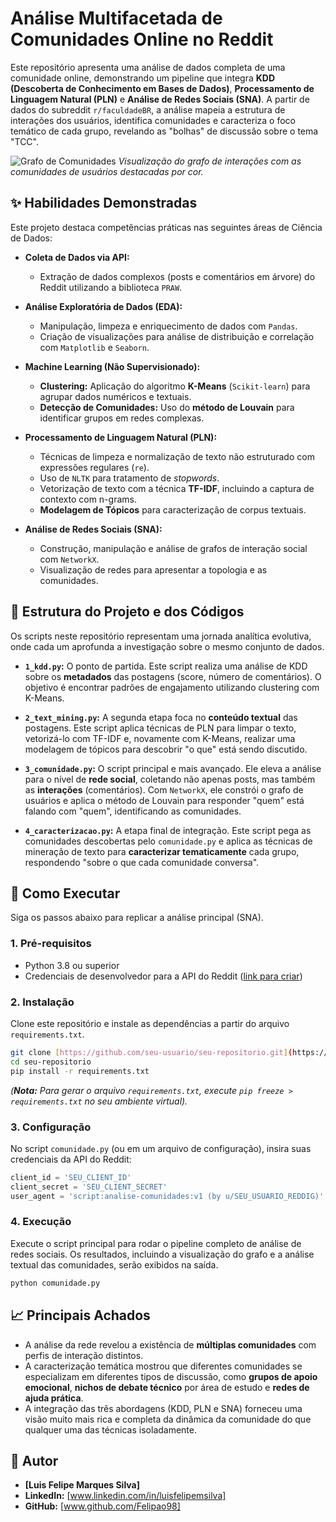 # Análise Multifacetada de Comunidades Online no Reddit

Este repositório apresenta uma análise de dados completa de uma comunidade online, demonstrando um pipeline que integra **KDD (Descoberta de Conhecimento em Bases de Dados)**, **Processamento de Linguagem Natural (PLN)** e **Análise de Redes Sociais (SNA)**. A partir de dados do subreddit `r/faculdadeBR`, a análise mapeia a estrutura de interações dos usuários, identifica comunidades e caracteriza o foco temático de cada grupo, revelando as "bolhas" de discussão sobre o tema "TCC".

![Grafo de Comunidades](https://cienciadedatos.net/documentos/pygml02-detecion-comunidades-grafos-redes-python_files/figure-html/unnamed-chunk-5-1.png)
*Visualização do grafo de interações com as comunidades de usuários destacadas por cor.*

## ✨ Habilidades Demonstradas

Este projeto destaca competências práticas nas seguintes áreas de Ciência de Dados:

* **Coleta de Dados via API:**
    * Extração de dados complexos (posts e comentários em árvore) do Reddit utilizando a biblioteca `PRAW`.

* **Análise Exploratória de Dados (EDA):**
    * Manipulação, limpeza e enriquecimento de dados com `Pandas`.
    * Criação de visualizações para análise de distribuição e correlação com `Matplotlib` e `Seaborn`.

* **Machine Learning (Não Supervisionado):**
    * **Clustering:** Aplicação do algoritmo **K-Means** (`Scikit-learn`) para agrupar dados numéricos e textuais.
    * **Detecção de Comunidades:** Uso do **método de Louvain** para identificar grupos em redes complexas.

* **Processamento de Linguagem Natural (PLN):**
    * Técnicas de limpeza e normalização de texto não estruturado com expressões regulares (`re`).
    * Uso de `NLTK` para tratamento de *stopwords*.
    * Vetorização de texto com a técnica **TF-IDF**, incluindo a captura de contexto com n-grams.
    * **Modelagem de Tópicos** para caracterização de corpus textuais.

* **Análise de Redes Sociais (SNA):**
    * Construção, manipulação e análise de grafos de interação social com `NetworkX`.
    * Visualização de redes para apresentar a topologia e as comunidades.

## 📂 Estrutura do Projeto e dos Códigos

Os scripts neste repositório representam uma jornada analítica evolutiva, onde cada um aprofunda a investigação sobre o mesmo conjunto de dados.

* **`1_kdd.py`:** O ponto de partida. Este script realiza uma análise de KDD sobre os **metadados** das postagens (score, número de comentários). O objetivo é encontrar padrões de engajamento utilizando clustering com K-Means.

* **`2_text_mining.py`:** A segunda etapa foca no **conteúdo textual** das postagens. Este script aplica técnicas de PLN para limpar o texto, vetorizá-lo com TF-IDF e, novamente com K-Means, realizar uma modelagem de tópicos para descobrir "o que" está sendo discutido.

* **`3_comunidade.py`:** O script principal e mais avançado. Ele eleva a análise para o nível de **rede social**, coletando não apenas posts, mas também as **interações** (comentários). Com `NetworkX`, ele constrói o grafo de usuários e aplica o método de Louvain para responder "quem" está falando com "quem", identificando as comunidades.

* **`4_caracterizacao.py`:** A etapa final de integração. Este script pega as comunidades descobertas pelo `comunidade.py` e aplica as técnicas de mineração de texto para **caracterizar tematicamente** cada grupo, respondendo "sobre o que cada comunidade conversa".

## 🚀 Como Executar

Siga os passos abaixo para replicar a análise principal (SNA).

### 1. Pré-requisitos
* Python 3.8 ou superior
* Credenciais de desenvolvedor para a API do Reddit ([link para criar](https://www.reddit.com/prefs/apps))

### 2. Instalação
Clone este repositório e instale as dependências a partir do arquivo `requirements.txt`.
```bash
git clone [https://github.com/seu-usuario/seu-repositorio.git](https://github.com/seu-usuario/seu-repositorio.git)
cd seu-repositorio
pip install -r requirements.txt
```
*(**Nota:** Para gerar o arquivo `requirements.txt`, execute `pip freeze > requirements.txt` no seu ambiente virtual).*

### 3. Configuração
No script `comunidade.py` (ou em um arquivo de configuração), insira suas credenciais da API do Reddit:
```python
client_id = 'SEU_CLIENT_ID'
client_secret = 'SEU_CLIENT_SECRET'
user_agent = 'script:analise-comunidades:v1 (by u/SEU_USUARIO_REDDIG)'
```

### 4. Execução
Execute o script principal para rodar o pipeline completo de análise de redes sociais. Os resultados, incluindo a visualização do grafo e a análise textual das comunidades, serão exibidos na saída.
```bash
python comunidade.py
```

## 📈 Principais Achados
* A análise da rede revelou a existência de **múltiplas comunidades** com perfis de interação distintos.
* A caracterização temática mostrou que diferentes comunidades se especializam em diferentes tipos de discussão, como **grupos de apoio emocional**, **nichos de debate técnico** por área de estudo e **redes de ajuda prática**.
* A integração das três abordagens (KDD, PLN e SNA) forneceu uma visão muito mais rica e completa da dinâmica da comunidade do que qualquer uma das técnicas isoladamente.

## 👤 Autor

* **[Luis Felipe Marques Silva]**
* **LinkedIn:** [www.linkedin.com/in/luisfelipemsilva]
* **GitHub:** [www.github.com/Felipao98]
